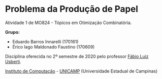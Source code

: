 Problema da Produção de Papel
================================

Atividade 1 de MO824 - Tópicos em Otimização Combinatória.

**Grupo:**
  - Eduardo Barros Innarelli (170161)
  - Érico Iago Maldonado Faustino (170609)

Disciplina oferecida no 2º semestre de 2020 pelo professor [Fábio Luiz Usberti](https://www.ic.unicamp.br/~fusberti/).

[Instituto de Computação](http://ic.unicamp.br/) - [UNICAMP](http://www.unicamp.br/unicamp/) (Universidade Estadual de Campinas)
